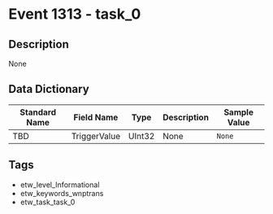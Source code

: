 # Event 1313 - task_0

## Description
None

## Data Dictionary
|Standard Name|Field Name|Type|Description|Sample Value|
|---|---|---|---|---|
|TBD|TriggerValue|UInt32|None|`None`|

## Tags
* etw_level_Informational
* etw_keywords_wnptrans
* etw_task_task_0